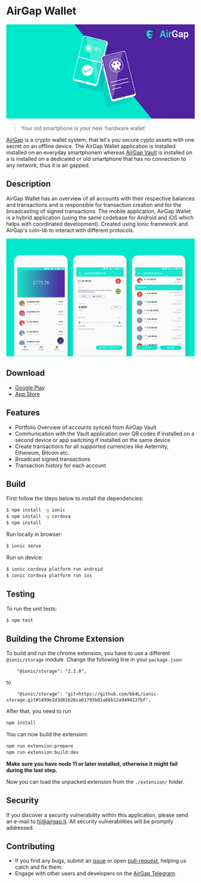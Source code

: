 # AirGap Wallet

<p align="left">
    <img src="./banner.png" />
</p>

> Your old smartphone is your new ‘hardware wallet’

[AirGap](https://airgap.it) is a crypto wallet system, that let's you secure cypto assets with one secret on an offline device. The AirGap Wallet application is installed installed on an everyday smartphonem whereas [AirGap Vault](https://github.com/airgap-it/airgap-vault) is installed on a is installed on a dedicated or old smartphone that has no connection to any network, thus it is air gapped.

## Description

AirGap Wallet has an overview of all accounts with their respective balances and transactions and is responsible for transaction creation and for the broadcasting of signed transactions. The mobile application, AirGap Wallet is a hybrid application (using the same codebase for Android and iOS which helps with coordinated development). Created using Ionic framework and AirGap's coin-lib to interact with different protocols.

<p align="left">
    <img src="./devices.png" />
</p>

## Download

- [Google Play](https://play.google.com/store/apps/details?id=it.airgap.wallet)
- [App Store](https://itunes.apple.com/us/app/airgap-wallet/id1420996542?l=de&ls=1&mt=8)

## Features

- Portfolio Overview of accounts synced from AirGap Vault
- Communication with the Vault application over QR codes if installed on a second device or app switching if installed on the same device
- Create transactions for all supported currencies like Aeternity, Ethereum, Bitcoin etc.
- Broadcast signed transactions
- Transaction history for each account

## Build

First follow the steps below to install the dependencies:

```bash
$ npm install -g ionic
$ npm install -g cordova
$ npm install
```

Run locally in browser:

```bash
$ ionic serve
```

Run on device:

```bash
$ ionic cordova platform run android
$ ionic cordova platform run ios
```

## Testing

To run the unit tests:

```bash
$ npm test
```

## Building the Chrome Extension

To build and run the chrome extension, you have to use a different `@ionic/storage` module. Change the following line in your `package.json`:

```
    "@ionic/storage": "2.2.0",
```

to

```
    "@ionic/storage": "git+https://github.com/bb4L/ionic-storage.git#1499e2d3d81626ca61793b01a66b12a9494137bf",
```

After that, you need to run

```bash
npm install
```

You can now build the extension:

```bash
npm run extension:prepare
npm run extension:build:dev
```

**Make sure you have node 11 or later installed, otherwise it might fail during the last step.**

Now you can load the unpacked extension from the `./extension/` folder.

## Security

If you discover a security vulnerability within this application, please send an e-mail to hi@airgap.it. All security vulnerabilities will be promptly addressed.

## Contributing

- If you find any bugs, submit an [issue](../../issues) or open [pull-request](../../pulls), helping us catch and fix them.
- Engage with other users and developers on the [AirGap Telegram](https://t.me/AirGap).

